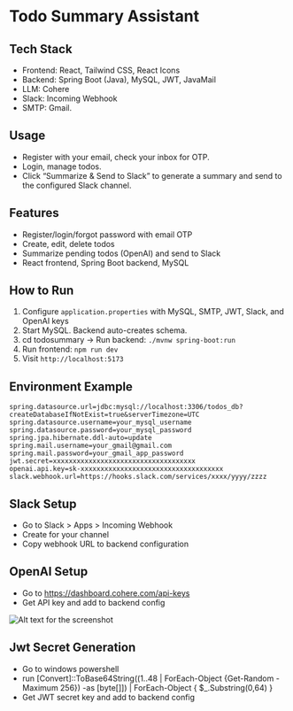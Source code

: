 # Todo Summary Assistant

## Tech Stack

- Frontend: React, Tailwind CSS, React Icons
- Backend: Spring Boot (Java), MySQL, JWT, JavaMail
- LLM: Cohere
- Slack: Incoming Webhook
- SMTP: Gmail.

## Usage

- Register with your email, check your inbox for OTP.
- Login, manage todos.
- Click “Summarize & Send to Slack” to generate a summary and send to the configured Slack channel.


## Features

- Register/login/forgot password with email OTP
- Create, edit, delete todos
- Summarize pending todos (OpenAI) and send to Slack
- React frontend, Spring Boot backend, MySQL

## How to Run

1. Configure `application.properties` with MySQL, SMTP, JWT, Slack, and OpenAI keys
2. Start MySQL. Backend auto-creates schema.
3. cd todosummary -> Run backend: `./mvnw spring-boot:run`
4. Run frontend: `npm run dev`
5. Visit `http://localhost:5173`

## Environment Example

```
spring.datasource.url=jdbc:mysql://localhost:3306/todos_db?createDatabaseIfNotExist=true&serverTimezone=UTC
spring.datasource.username=your_mysql_username
spring.datasource.password=your_mysql_password
spring.jpa.hibernate.ddl-auto=update
spring.mail.username=your_gmail@gmail.com
spring.mail.password=your_gmail_app_password
jwt.secret=xxxxxxxxxxxxxxxxxxxxxxxxxxxxxxxxxxxx
openai.api.key=sk-xxxxxxxxxxxxxxxxxxxxxxxxxxxxxxxxxxxx
slack.webhook.url=https://hooks.slack.com/services/xxxx/yyyy/zzzz
```

## Slack Setup

- Go to Slack > Apps > Incoming Webhook
- Create for your channel
- Copy webhook URL to backend configuration

## OpenAI Setup

- Go to https://dashboard.cohere.com/api-keys
- Get API key and add to backend config

![Alt text for the screenshot](https://www.citypng.com/public/uploads/preview/hd-blue-and-white-square-facebook-fb-logo-70175169479235560lh86s7jg.png)
## Jwt Secret Generation

- Go to windows powershell
- run [Convert]::ToBase64String((1..48 | ForEach-Object {Get-Random -Maximum 256}) -as [byte[]]) | ForEach-Object { $_.Substring(0,64) }
- Get JWT secret key and add to backend config
